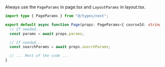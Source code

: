 Always use the `PageParams` in page.tsx and `LayoutParams` in layout.tsx.

```ts
import type { PageParams } from "@/types/next";

export default async function Page(props: PageParams<{ courseId: string }>) {
  // If needed...
  const params = await props.params;

  // If needed...
  const searchParams = await props.searchParams;

  // ... Rest of the code ...
}
```
